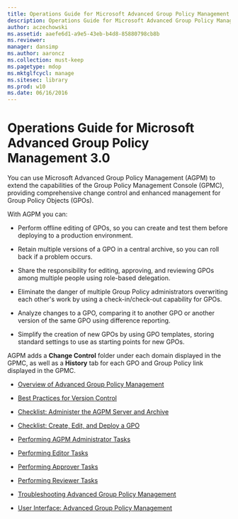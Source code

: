 ```yaml
---
title: Operations Guide for Microsoft Advanced Group Policy Management 3.0
description: Operations Guide for Microsoft Advanced Group Policy Management 3.0
author: aczechowski
ms.assetid: aaefe6d1-a9e5-43eb-b4d8-85880798cb8b
ms.reviewer: 
manager: dansimp
ms.author: aaroncz
ms.collection: must-keep
ms.pagetype: mdop
ms.mktglfcycl: manage
ms.sitesec: library
ms.prod: w10
ms.date: 06/16/2016
---
```



# Operations Guide for Microsoft Advanced Group Policy Management 3.0


You can use Microsoft Advanced Group Policy Management (AGPM) to extend the capabilities of the Group Policy Management Console (GPMC), providing comprehensive change control and enhanced management for Group Policy Objects (GPOs).

With AGPM you can:

-   Perform offline editing of GPOs, so you can create and test them before deploying to a production environment.

-   Retain multiple versions of a GPO in a central archive, so you can roll back if a problem occurs.

-   Share the responsibility for editing, approving, and reviewing GPOs among multiple people using role-based delegation.

-   Eliminate the danger of multiple Group Policy administrators overwriting each other's work by using a check-in/check-out capability for GPOs.

-   Analyze changes to a GPO, comparing it to another GPO or another version of the same GPO using difference reporting.

-   Simplify the creation of new GPOs by using GPO templates, storing standard settings to use as starting points for new GPOs.

AGPM adds a **Change Control** folder under each domain displayed in the GPMC, as well as a **History** tab for each GPO and Group Policy link displayed in the GPMC.

-   [Overview of Advanced Group Policy Management](overview-of-advanced-group-policy-management-agpm30ops.md)

-   [Best Practices for Version Control](best-practices-for-version-control.md)

-   [Checklist: Administer the AGPM Server and Archive](checklist-administer-the-agpm-server-and-archive.md)

-   [Checklist: Create, Edit, and Deploy a GPO](checklist-create-edit-and-deploy-a-gpo-agpm30ops.md)

-   [Performing AGPM Administrator Tasks](performing-agpm-administrator-tasks-agpm30ops.md)

-   [Performing Editor Tasks](performing-editor-tasks-agpm30ops.md)

-   [Performing Approver Tasks](performing-approver-tasks-agpm30ops.md)

-   [Performing Reviewer Tasks](performing-reviewer-tasks-agpm30ops.md)

-   [Troubleshooting Advanced Group Policy Management](troubleshooting-advanced-group-policy-management-agpm30ops.md)

-   [User Interface: Advanced Group Policy Management](user-interface-advanced-group-policy-management-agpm30ops.md)

 

 





